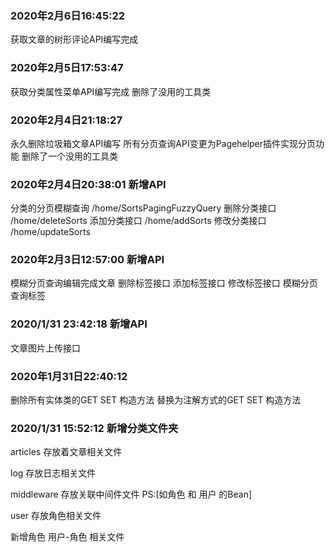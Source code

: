 ### 2020年2月6日16:45:22
获取文章的树形评论API编写完成

### 2020年2月5日17:53:47
获取分类属性菜单API编写完成 删除了没用的工具类

### 2020年2月4日21:18:27
永久删除垃圾箱文章API编写 
所有分页查询API变更为Pagehelper插件实现分页功能
删除了一个没用的工具类

### 2020年2月4日20:38:01 新增API
分类的分页模糊查询 /home/SortsPagingFuzzyQuery
删除分类接口 /home/deleteSorts
添加分类接口 /home/addSorts
修改分类接口 /home/updateSorts

### 2020年2月3日12:57:00 新增API
模糊分页查询编辑完成文章
删除标签接口
添加标签接口
修改标签接口
模糊分页查询标签

### 2020/1/31 23:42:18 新增API 
文章图片上传接口

### 2020年1月31日22:40:12
删除所有实体类的GET SET 构造方法 替换为注解方式的GET SET 构造方法

### 2020/1/31 15:52:12 新增分类文件夹
articles 存放着文章相关文件

log 存放日志相关文件

middleware 存放关联中间件文件    PS:[如角色 和 用户 的Bean]

user 存放角色相关文件

新增角色 用户-角色 相关文件

